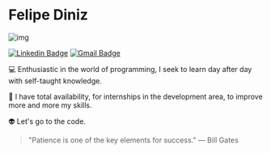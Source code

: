 # Felipe Diniz

![img](https://img.shields.io/badge/⚡behind%20the%20code-Diniz%20Dev-yellow?logo=appveyor&style=for-the-badge)
<br />


[![Linkedin Badge](https://img.shields.io/badge/-Felipe%20Diniz-FFFF00?style=flat-square&logo=Linkedin&logoColor=white&link=https://www.linkedin.com/in/diego-schell-fernandes/)](https://www.linkedin.com/in/felipe-ribeiro-diniz/) 
[![Gmail Badge](https://img.shields.io/badge/-dinizdevmaster@gmail.com-FFFF00?style=flat-square&logo=Gmail&logoColor=white&link=mailto:dinizdevmaster@gmail.com)](mailto:dinizdevmaster@gmail.com)


💻  Enthusiastic in the world of programming, I seek to learn day after day with self-taught knowledge.

🏢  I have total availability, for internships in the development area, to improve more and more my skills.

👽  Let's go to the code.

> "Patience is one of the key elements for success."
― Bill Gates
